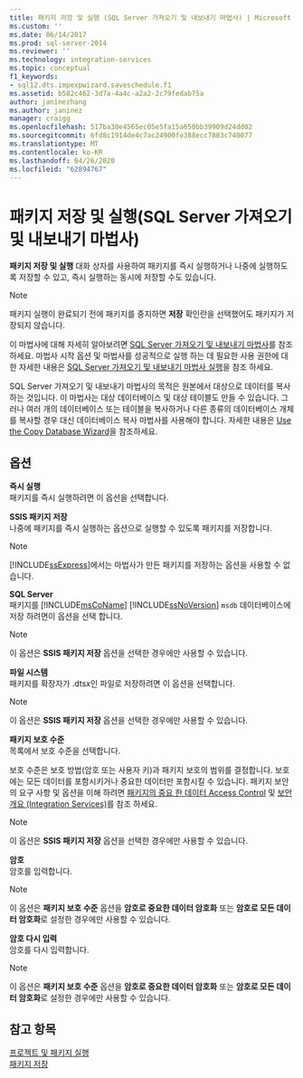 ```yaml
---
title: 패키지 저장 및 실행 (SQL Server 가져오기 및 내보내기 마법사) | Microsoft Docs
ms.custom: ''
ms.date: 06/14/2017
ms.prod: sql-server-2014
ms.reviewer: ''
ms.technology: integration-services
ms.topic: conceptual
f1_keywords:
- sql12.dts.impexpwizard.saveschedule.f1
ms.assetid: b582c462-3d7a-4a4c-a2a2-2c79fedab75a
author: janinezhang
ms.author: janinez
manager: craigg
ms.openlocfilehash: 517ba30e4565ec05e5fa15a650bb39909d24dd02
ms.sourcegitcommit: 6fd8c1914de4c7ac24900fe388ecc7883c740077
ms.translationtype: MT
ms.contentlocale: ko-KR
ms.lasthandoff: 04/26/2020
ms.locfileid: "62894767"
---
```

# <a name="save-and-execute-package-sql-server-import-and-export-wizard"></a>패키지 저장 및 실행(SQL Server 가져오기 및 내보내기 마법사)
  **패키지 저장 및 실행** 대화 상자를 사용하여 패키지를 즉시 실행하거나 나중에 실행하도록 저장할 수 있고, 즉시 실행하는 동시에 저장할 수도 있습니다.  
  
> [!NOTE]  
>   패키지 실행이 완료되기 전에 패키지를 중지하면 **저장** 확인란을 선택했어도 패키지가 저장되지 않습니다.  
  
 이 마법사에 대해 자세히 알아보려면 [SQL Server 가져오기 및 내보내기 마법사](import-and-export-data-with-the-sql-server-import-and-export-wizard.md)를 참조 하세요. 마법사 시작 옵션 및 마법사를 성공적으로 실행 하는 데 필요한 사용 권한에 대 한 자세한 내용은 [SQL Server 가져오기 및 내보내기 마법사 실행](start-the-sql-server-import-and-export-wizard.md)을 참조 하세요.  
  
 SQL Server 가져오기 및 내보내기 마법사의 목적은 원본에서 대상으로 데이터를 복사하는 것입니다. 이 마법사는 대상 데이터베이스 및 대상 테이블도 만들 수 있습니다. 그러나 여러 개의 데이터베이스 또는 테이블을 복사하거나 다른 종류의 데이터베이스 개체를 복사할 경우 대신 데이터베이스 복사 마법사를 사용해야 합니다. 자세한 내용은 [Use the Copy Database Wizard](../../relational-databases/databases/use-the-copy-database-wizard.md)을 참조하세요.  
  
## <a name="options"></a>옵션  
 **즉시 실행**  
 패키지를 즉시 실행하려면 이 옵션을 선택합니다.  
  
 **SSIS 패키지 저장**  
 나중에 패키지를 즉시 실행하는 옵션으로 실행할 수 있도록 패키지를 저장합니다.  
  
> [!NOTE]  
>  [!INCLUDE[ssExpress](../../includes/ssexpress-md.md)]에서는 마법사가 만든 패키지를 저장하는 옵션을 사용할 수 없습니다.  
  
 **SQL Server**  
 패키지를 [!INCLUDE[msCoName](../../includes/msconame-md.md)] [!INCLUDE[ssNoVersion](../../includes/ssnoversion-md.md)] `msdb` 데이터베이스에 저장 하려면이 옵션을 선택 합니다.  
  
> [!NOTE]  
>   이 옵션은 **SSIS 패키지 저장** 옵션을 선택한 경우에만 사용할 수 있습니다.  
  
 **파일 시스템**  
 패키지를 확장자가 .dtsx인 파일로 저장하려면 이 옵션을 선택합니다.  
  
> [!NOTE]  
>   이 옵션은 **SSIS 패키지 저장** 옵션을 선택한 경우에만 사용할 수 있습니다.  
  
 **패키지 보호 수준**  
 목록에서 보호 수준을 선택합니다.  
  
 보호 수준은 보호 방법(암호 또는 사용자 키)과 패키지 보호의 범위를 결정합니다. 보호에는 모든 데이터를 포함시키거나 중요한 데이터만 포함시킬 수 있습니다. 패키지 보안의 요구 사항 및 옵션을 이해 하려면 [패키지의 중요 한 데이터 Access Control](../security/access-control-for-sensitive-data-in-packages.md) 및 [보안 개요 &#40;Integration Services&#41;](../security/security-overview-integration-services.md)를 참조 하세요.  
  
> [!NOTE]  
>   이 옵션은 **SSIS 패키지 저장** 옵션을 선택한 경우에만 사용할 수 있습니다.  
  
 **암호**  
 암호를 입력합니다.  
  
> [!NOTE]  
>   이 옵션은 **패키지 보호 수준** 옵션을 **암호로 중요한 데이터 암호화** 또는 **암호로 모든 데이터 암호화**로 설정한 경우에만 사용할 수 있습니다.  
  
 **암호 다시 입력**  
 암호를 다시 입력합니다.  
  
> [!NOTE]  
>   이 옵션은 **패키지 보호 수준** 옵션을 **암호로 중요한 데이터 암호화** 또는 **암호로 모든 데이터 암호화**로 설정한 경우에만 사용할 수 있습니다.  
  
## <a name="see-also"></a>참고 항목  
 [프로젝트 및 패키지 실행](../packages/run-integration-services-ssis-packages.md)   
 [패키지 저장](../save-packages.md)  
  
  
